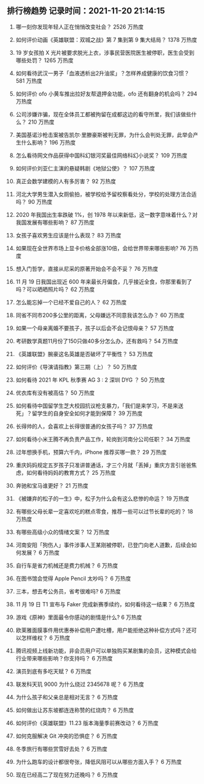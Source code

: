 
## 排行榜趋势 记录时间：2021-11-20 21:14:15
  
  1. 哪一刻你发现年轻人正在悄悄改变社会？ 2526 万热度
    
  2. 如何评价动画《英雄联盟：双城之战》第 7 集到第 9 集大结局？ 1378 万热度
    
  3. 19 岁女孩拍 X 光片被要求脱光上衣，涉事民营医院医生被停职，医生会受到哪些处罚？ 1265 万热度
    
  4. 如何看待武汉一男子「血液透析出2升油浆」？怎样养成健康的饮食习惯？ 581 万热度
    
  5. 如何评价 ofo 小黄车推出拉好友帮退押金功能，ofo 还有翻身的机会吗？ 294 万热度
    
  6. 公司涉嫌诈骗，现在全体员工都被拘留在成都这边的看守所里，我们该做些什么？ 210 万热度
    
  7. 美国基诺沙枪击案被告凯尔·里滕豪斯被判无罪，为什么会判处无罪，此举会产生什么影响？ 196 万热度
    
  8. 怎么看待网文作品获得中国科幻银河奖最佳网络科幻小说奖？ 109 万热度
    
  9. 如何评价刘亚仁主演的悬疑韩剧《地狱公使》？ 107 万热度
    
  10. 真正会数学建模的人有多厉害？ 92 万热度
    
  11. 河北大学男生潜入女厕偷拍，被学校给予留校察看处分，学校的处理方法合适吗？ 90 万热度
    
  12. 2020 年我国出生率跌破 1%，创 1978 年以来新低，这一数字意味着什么？对我国发展有哪些影响？ 87 万热度
    
  13. 女孩子喜欢男生应该是什么表现？ 83 万热度
    
  14. 如果现在全世界市场上显卡价格全部涨10倍，会给世界带来哪些影响? 76 万热度
    
  15. 想入门哲学，直接从尼采的原著开始会不会不妥？ 76 万热度
    
  16. 11 月 19 日我国出现近 600 年来最长月偏食，几乎接近全食，你那里看到了吗？可以晒晒照片吗？ 62 万热度
    
  17. 怎么能忘掉一个已经不爱自己的人？ 62 万热度
    
  18. 同省不同市200多公里的距离，父母嫌远不同意我该怎么办？ 60 万热度
    
  19. 如果一个母亲离婚不要孩子，孩子以后会不会记恨母亲？ 57 万热度
    
  20. 考研数学真题11月份了150只做40多分怎么办，还有救吗？ 54 万热度
    
  21. 《英雄联盟》腕豪这名英雄是否破坏了平衡性？ 53 万热度
    
  22. 如何评价《导演请指教》第三期（上）？ 50 万热度
    
  23. 如何看待 2021 年 KPL 秋季赛 AG 3 : 2 深圳 DYG ？ 50 万热度
    
  24. 优衣库有没有被高估？ 50 万热度
    
  25. 如何看待中国留学生芝大校园抗议枪支暴力，「我们是来学习，不是来送死」？留学生的自身安全如何才能到保障？ 39 万热度
    
  26. 长得帅的人，会喜欢上长得很普通的女孩子吗？ 37 万热度
    
  27. 如何看待小米王腾不再负责产品工作，轮岗到河南分公司任职？ 34 万热度
    
  28. 过年想换手机，预算六千内，iPhone 推荐买哪一款？ 29 万热度
    
  29. 重庆妈妈规定五岁孩子只准讲普通话，才三个月就「丢掉」重庆方言引爸爸焦虑，如何看待妈妈的教育方式？ 25 万热度
    
  30. 奔驰和宝马谁更好？ 21 万热度
    
  31. 《被嫌弃的松子的一生》中，松子为什么会有这么悲惨的命运？ 19 万热度
    
  32. 有哪些父母长辈一定喜欢吃的糕点零食，推荐一些可以过节长辈的吃的？ 18 万热度
    
  33. 有哪些高级小众的情绪文案？ 12 万热度
    
  34. 河南安阳「狗伤人」事件涉事人王某刚被停职，已登门向老人道歉，后续会如何发展？ 6 万热度
    
  35. 自行车是省力机械还是费力机械？ 6 万热度
    
  36. 在图书馆会觉得 Apple Pencil 太吵吗？ 6 万热度
    
  37. 三本，想去考公务员，省考很难吗? 6 万热度
    
  38. 11 月 19 日 T1 宣布与 Faker 完成新赛季续约，如何看待这一结果？ 6 万热度
    
  39. 游戏《原神》里面最令你感动的剧情是什么? 6 万热度
    
  40. 欧莱雅面膜事件用优惠券补偿用户遭吐槽，用户能拒绝这种补偿方式吗？还可以怎样维权？ 6 万热度
    
  41. 腾讯视频上线新功能，非会员用户可以单独购买某剧集的会员，这种模式会给行业带来哪些影响？你支持吗？ 6 万热度
    
  42. 演员到底有多吃天赋？ 6 万热度
    
  43. 联发科天玑 9000 为什么绕过 2345678 呢？ 6 万热度
    
  44. 为什么孩子和父亲总是相对无言？ 6 万热度
    
  45. 如何做出让苏东坡都连连称赞的红烧肉？ 6 万热度
    
  46. 如何评价《英雄联盟》11.23 版本海量季前赛改动？ 6 万热度
    
  47. 如何克服解决 Git 冲突的恐惧症？ 6 万热度
    
  48. 冬季旅行有哪些赏雪好去处？ 6 万热度
    
  49. 为什么跑车的设计都很夸张，降低风阻可以从哪些方面入手？ 6 万热度
    
  50. 现在已经高二了现在努力还晚吗？ 6 万热度
    